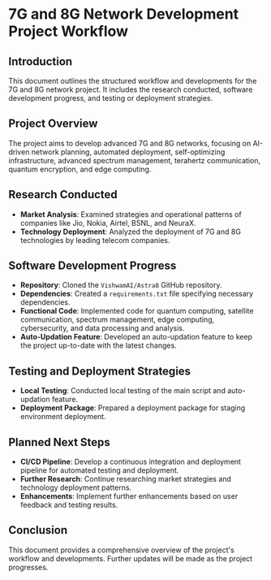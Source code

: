 # 7G and 8G Network Development Project Workflow

## Introduction
This document outlines the structured workflow and developments for the 7G and 8G network project. It includes the research conducted, software development progress, and testing or deployment strategies.

## Project Overview
The project aims to develop advanced 7G and 8G networks, focusing on AI-driven network planning, automated deployment, self-optimizing infrastructure, advanced spectrum management, terahertz communication, quantum encryption, and edge computing.

## Research Conducted
- **Market Analysis**: Examined strategies and operational patterns of companies like Jio, Nokia, Airtel, BSNL, and NeuraX.
- **Technology Deployment**: Analyzed the deployment of 7G and 8G technologies by leading telecom companies.

## Software Development Progress
- **Repository**: Cloned the `VishwamAI/Astra8` GitHub repository.
- **Dependencies**: Created a `requirements.txt` file specifying necessary dependencies.
- **Functional Code**: Implemented code for quantum computing, satellite communication, spectrum management, edge computing, cybersecurity, and data processing and analysis.
- **Auto-Updation Feature**: Developed an auto-updation feature to keep the project up-to-date with the latest changes.

## Testing and Deployment Strategies
- **Local Testing**: Conducted local testing of the main script and auto-updation feature.
- **Deployment Package**: Prepared a deployment package for staging environment deployment.

## Planned Next Steps
- **CI/CD Pipeline**: Develop a continuous integration and deployment pipeline for automated testing and deployment.
- **Further Research**: Continue researching market strategies and technology deployment patterns.
- **Enhancements**: Implement further enhancements based on user feedback and testing results.

## Conclusion
This document provides a comprehensive overview of the project's workflow and developments. Further updates will be made as the project progresses.

